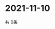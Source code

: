 # 2021-11-10
  共 0条

  <!-- BEGIN -->
  <!-- 最后更新时间Wed Nov 10 2021 05:02:43 GMT+0000 (Coordinated Universal Time) -->
  
  <!-- END -->
  
  